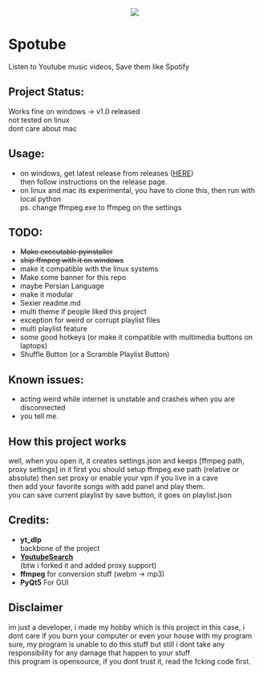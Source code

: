 <p align="center">
<img src="https://github.com/Ali-Frh/Spotube/assets/16538325/f453201a-0c16-4011-9d46-56b58c2166c6" />
</p>

# Spotube
Listen to Youtube music videos, Save them like Spotify

## Project Status:
Works fine on windows -> v1.0 released  
not tested on linux  
dont care about mac  

## Usage:
- on windows, get latest release from releases  ([HERE](https://github.com/Ali-Frh/Spotube/releases))  
then follow instructions on the release page.
- on linux and mac its experimental, you have to clone this, then run with local python  
ps. change ffmpeg.exe to ffmpeg on the settings

## TODO:
- ~~Make executable pyinstaller~~  
- ~~ship ffmpeg with it on windows~~
- make it compatible with the linux systems  
- Make some banner for this repo  
- maybe Persian Language
- make it modular
- Sexier readme.md 
- multi theme if people liked this project
- exception for weird or corrupt playlist files
- multi playlist feature
- some good hotkeys (or make it compatible with multimedia buttons on laptops)
- Shuffle Button (or a Scramble Playlist Button)

## Known issues:
- acting weird while internet is unstable and crashes when you are disconnected
- you tell me.

## How this project works
well, when you open it, it creates settings.json and keeps [ffmpeg path, proxy settings] in it
first you should setup ffmpeg.exe path (relative or absolute) then set proxy or enable your vpn if you live in a cave  
then add your favorite songs with add panel and play them.  
you can save current playlist by save button, it goes on playlist.json  

## Credits:
- **yt_dlp**   
backbone of the project  
- **[YoutubeSearch](https://github.com/joetats/youtube_search)**  
(btw i forked it and added proxy support)  
- **ffmpeg** 
for conversion stuff (webm -> mp3)  
- **PyQt5**
For GUI     

## Disclaimer
im just a developer, i made my hobby which is this project in this case, i dont care if you burn your computer or even your house with my program  
sure, my program is unable to do this stuff but still i dont take any responsibility for any damage that happen to your stuff  
this program is opensource, if you dont trust it, read the fcking code first.
